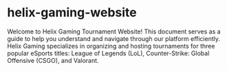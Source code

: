 # helix-gaming-website
Welcome to Helix Gaming Tournament Website! This document serves as a guide to help you understand and navigate through our platform efficiently. Helix Gaming specializes in organizing and hosting tournaments for three popular eSports titles: League of Legends (LoL), Counter-Strike: Global Offensive (CSGO), and Valorant.
